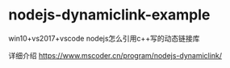# nodejs-dynamiclink-example
win10+vs2017+vscode   nodejs怎么引用c++写的动态链接库

详细介绍 https://www.mscoder.cn/program/nodejs-dynamiclink/
